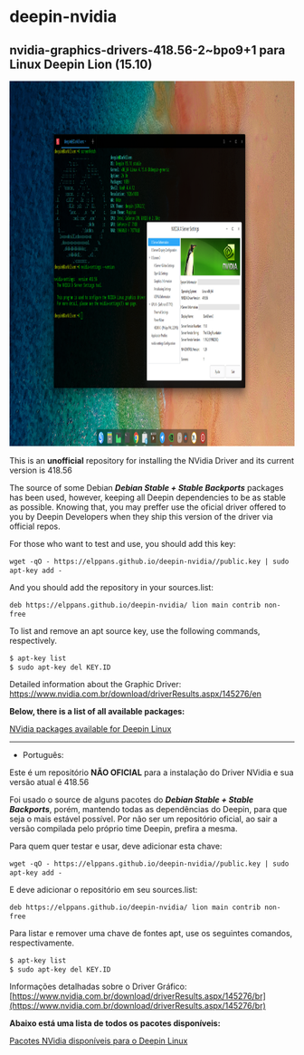 # **deepin-nvidia**

## nvidia-graphics-drivers-418.56-2~bpo9+1 para Linux Deepin Lion (15.10)


<a href="deepin-nvidia_418.56.png"  title="CLIQUE AQUI PARA AMPLIAR" alt="Deepin NVidia 418.56" ><img src="deepin-nvidia_418.56.png" width="1024" height="645" /></a>

This is an **unofficial** repository for installing the NVidia Driver and its current version is 418.56

The source of some Debian ***Debian Stable + Stable Backports*** packages has been used, however, keeping all Deepin dependencies to be as stable as possible. Knowing that, you may preffer use the oficial driver offered to you by Deepin Developers when they ship this version of the driver via official repos. 

For those who want to test and use, you should add this key:

```
wget -qO - https://elppans.github.io/deepin-nvidia//public.key | sudo apt-key add -
```

And you should add the repository in your sources.list:

```
deb https://elppans.github.io/deepin-nvidia/ lion main contrib non-free
```

To list and remove an apt source key, use the following commands, respectively.

```
$ apt-key list
$ sudo apt-key del KEY.ID
```

Detailed information about the Graphic Driver:
https://www.nvidia.com.br/download/driverResults.aspx/145276/en



**Below, there is a list of all available packages:**

[NVidia packages available for Deepin Linux](https://elppans.github.io/deepin-nvidia/packages)



------



- Português:

Este é um repositório **NÃO OFICIAL** para a instalação do Driver NVidia e sua versão atual é 418.56

Foi usado o source de alguns pacotes do ***Debian Stable + Stable Backports***, porém, mantendo todas as dependências do Deepin, para que seja o mais estável possível. Por não ser um repositório oficial, ao sair a versão compilada pelo próprio time Deepin, prefira a mesma.

Para quem quer testar e usar, deve adicionar esta chave:

```
wget -qO - https://elppans.github.io/deepin-nvidia//public.key | sudo apt-key add -
```

E deve adicionar o repositório em seu sources.list:

```
deb https://elppans.github.io/deepin-nvidia/ lion main contrib non-free
```

Para listar e remover uma chave de fontes apt, use os seguintes comandos, respectivamente.

```
$ apt-key list
$ sudo apt-key del KEY.ID
```

Informações detalhadas sobre o Driver Gráfico:
[https://www.nvidia.com.br/download/driverResults.aspx/145276/br](https://www.nvidia.com.br/download/driverResults.aspx/145276/br)



**Abaixo está uma lista de todos os pacotes disponíveis:**

[Pacotes NVidia disponíveis para o Deepin Linux](https://elppans.github.io/deepin-nvidia/packages)
